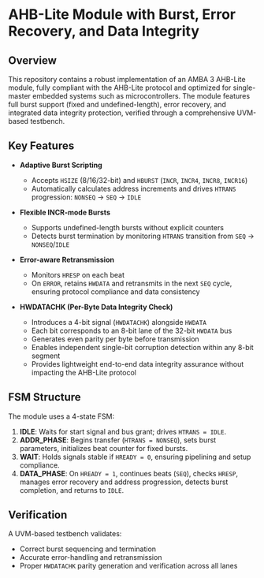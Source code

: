 # AHB-Lite Module with Burst, Error Recovery, and Data Integrity

## Overview
This repository contains a robust implementation of an AMBA 3 AHB-Lite module, fully compliant with the AHB-Lite protocol and optimized for single-master embedded systems such as microcontrollers. The module features full burst support (fixed and undefined-length), error recovery, and integrated data integrity protection, verified through a comprehensive UVM-based testbench.

## Key Features

- **Adaptive Burst Scripting**
  - Accepts `HSIZE` (8/16/32-bit) and `HBURST` (`INCR`, `INCR4`, `INCR8`, `INCR16`)
  - Automatically calculates address increments and drives `HTRANS` progression: `NONSEQ` → `SEQ` → `IDLE`

- **Flexible INCR-mode Bursts**
  - Supports undefined-length bursts without explicit counters
  - Detects burst termination by monitoring `HTRANS` transition from `SEQ` → `NONSEQ`/`IDLE`

- **Error-aware Retransmission**
  - Monitors `HRESP` on each beat
  - On `ERROR`, retains `HWDATA` and retransmits in the next `SEQ` cycle, ensuring protocol compliance and data consistency

- **HWDATACHK (Per-Byte Data Integrity Check)**
  - Introduces a 4-bit signal (`HWDATACHK`) alongside `HWDATA`
  - Each bit corresponds to an 8-bit lane of the 32-bit `HWDATA` bus
  - Generates even parity per byte before transmission
  - Enables independent single-bit corruption detection within any 8-bit segment
  - Provides lightweight end-to-end data integrity assurance without impacting the AHB-Lite protocol

## FSM Structure
The module uses a 4-state FSM:

1. **IDLE**: Waits for start signal and bus grant; drives `HTRANS = IDLE`.
2. **ADDR_PHASE**: Begins transfer (`HTRANS = NONSEQ`), sets burst parameters, initializes beat counter for fixed bursts.
3. **WAIT**: Holds signals stable if `HREADY = 0`, ensuring pipelining and setup compliance.
4. **DATA_PHASE**: On `HREADY = 1`, continues beats (`SEQ`), checks `HRESP`, manages error recovery and address progression, detects burst completion, and returns to `IDLE`.

## Verification
A UVM-based testbench validates:
- Correct burst sequencing and termination
- Accurate error-handling and retransmission
- Proper `HWDATACHK` parity generation and verification across all lanes
